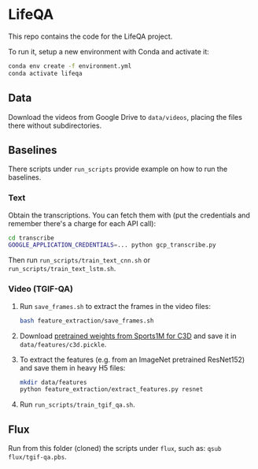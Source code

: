 # LifeQA

This repo contains the code for the LifeQA project.

To run it, setup a new environment with Conda and activate it:

```bash
conda env create -f environment.yml
conda activate lifeqa
```

## Data

Download the videos from Google Drive to `data/videos`, placing the files there without subdirectories.

## Baselines

There scripts under `run_scripts` provide example on how to run the baselines.

### Text

Obtain the transcriptions. You can fetch them with (put the credentials and remember there's a charge for each API
call):

```bash
cd transcribe
GOOGLE_APPLICATION_CREDENTIALS=... python gcp_transcribe.py
```

Then run `run_scripts/train_text_cnn.sh` or `run_scripts/train_text_lstm.sh`.

### Video (TGIF-QA)

1. Run `save_frames.sh` to extract the frames in the video files:

    ```bash
    bash feature_extraction/save_frames.sh
    ```

2. Download [pretrained weights from Sports1M for C3D](http://imagelab.ing.unimore.it/files/c3d_pytorch/c3d.pickle)
and save it in `data/features/c3d.pickle`.
3. To extract the features (e.g. from an ImageNet pretrained ResNet152) and save them in heavy H5 files:

    ```bash
    mkdir data/features
    python feature_extraction/extract_features.py resnet
    ```

4. Run `run_scripts/train_tgif_qa.sh`.

## Flux

Run from this folder (cloned) the scripts under `flux`, such as: `qsub flux/tgif-qa.pbs`.
